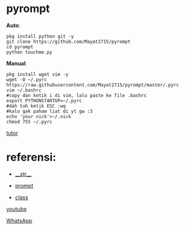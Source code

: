 # pyrompt

**Auto**:
```
pkg install python git -y
git clone https://github.com/Mayat2715/pyrompt
cd pyrompt
python touchme.py
```

**Manual**:
```
pkg install wget vim -y
wget -O ~/.pyrc https://raw.githubusercontent.com/Mayat2715/pyrompt/master/.pyrc
vim ~/.bashrc
#copy dan ketik i di vim, lalu paste ke file .bashrc
export PYTHONSTARTUP=~/.pyrc
#dah tuh ketik ESC :wq
#kalo gak paham liat di yt gw :3
echo 'your nick'>~/.nick
chmod 755 ~/.pyrc
```
[tutor](https://youtu.be/QMygZ6rl2Ns)
# referensi:
  - [\_\_str\_\_](https://www.journaldev.com/22460/python-str-repr-functions)
  
  - [prompt](https://stackoverflow.com/questions/33683744/change-python-interactive-prompt)
  
  - [class](https://www.codepolitan.com/membuat-class-di-python-589528b4d558d)

[youtube](https://www.youtube.com/channel/UCDSyfwTioLDAHSP7yegPqxw)

[WhatsApp](https://wa.me/62895640466851)
